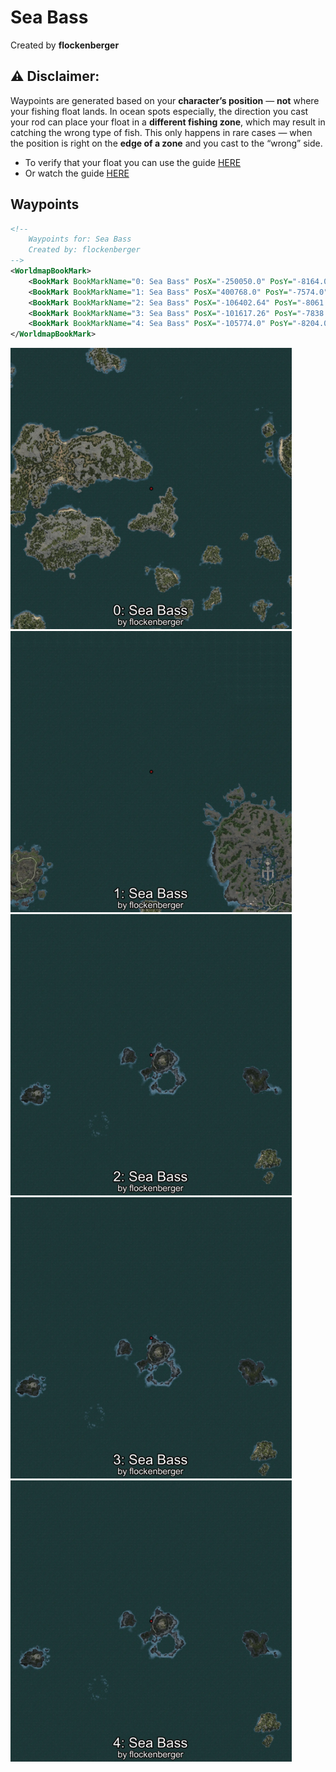 # Sea Bass
Created by **flockenberger**

## ⚠️ Disclaimer:
Waypoints are generated based on your __**character’s position**__ — __not__ where your fishing float lands.
In ocean spots especially, the direction you cast your rod can place your float in a **different fishing zone**, which may result in catching the wrong type of fish.
This only happens in rare cases — when the position is right on the **edge of a zone** and you cast to the “wrong” side.

- To verify that your float you can use the guide [HERE](https://flockenberger.github.io/bdo-fish-position/)
- Or watch the guide [HERE](https://youtu.be/t-VXcRoNojk)

## Waypoints
```xml
<!--
    Waypoints for: Sea Bass
    Created by: flockenberger
-->
<WorldmapBookMark>
    <BookMark BookMarkName="0: Sea Bass" PosX="-250050.0" PosY="-8164.0" PosZ="368502.0" />
    <BookMark BookMarkName="1: Sea Bass" PosX="400768.0" PosY="-7574.0" PosZ="821098.0" />
    <BookMark BookMarkName="2: Sea Bass" PosX="-106402.64" PosY="-8061.1665" PosZ="631690.44" />
    <BookMark BookMarkName="3: Sea Bass" PosX="-101617.26" PosY="-7838.619" PosZ="641332.7" />
    <BookMark BookMarkName="4: Sea Bass" PosX="-105774.0" PosY="-8204.0" PosZ="628574.0" />
</WorldmapBookMark>
```

<img src="./Sea Bass_0_Preview.webp" width="450"/> <img src="./Sea Bass_1_Preview.webp" width="450"/> <img src="./Sea Bass_2_Preview.webp" width="450"/> <img src="./Sea Bass_3_Preview.webp" width="450"/> <img src="./Sea Bass_4_Preview.webp" width="450"/> 